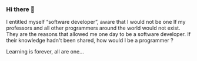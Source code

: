 ### Hi there 👋

I entitled myself  “software developer”, aware that I would not be one If my professors and all other programmers around the world would not exist. They are the reasons that allowed me one day to be a software developer. If their knowledge hadn't been shared, how would I be a programmer ?

Learning is forever, all are one...

<!--
**metiago/metiago** is a ✨ _special_ ✨ repository because its `README.md` (this file) appears on your GitHub profile.

Here are some ideas to get you started:

- 🔭 I’m currently working on ...
- 🌱 I’m currently learning ...
- 👯 I’m looking to collaborate on ...
- 🤔 I’m looking for help with ...
- 💬 Ask me about ...
- 📫 How to reach me: ...
- 😄 Pronouns: ...
- ⚡ Fun fact: ...
-->
